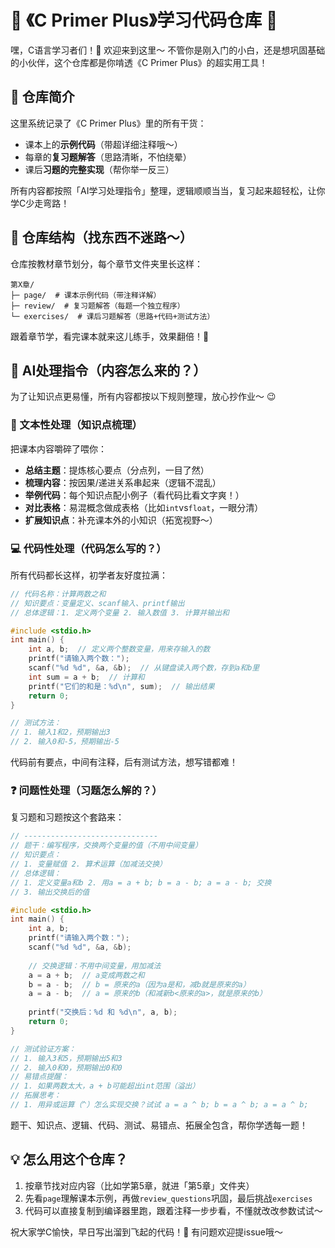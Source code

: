 # 🎉 《C Primer Plus》学习代码仓库 🎉

嘿，C语言学习者们！👋 欢迎来到这里～ 不管你是刚入门的小白，还是想巩固基础的小伙伴，这个仓库都是你啃透《C Primer Plus》的超实用工具！


## 📝 仓库简介
这里系统记录了《C Primer Plus》里的所有干货：  
- 课本上的**示例代码**（带超详细注释哦～）  
- 每章的**复习题解答**（思路清晰，不怕绕晕）  
- 课后**习题的完整实现**（帮你举一反三）  

所有内容都按照「AI学习处理指令」整理，逻辑顺顺当当，复习起来超轻松，让你学C少走弯路！


## 📂 仓库结构（找东西不迷路～）
仓库按教材章节划分，每个章节文件夹里长这样：  
```
第X章/
├─ page/  # 课本示例代码（带注释详解）
├─ review/  # 复习题解答（每题一个独立程序）
└─ exercises/  # 课后习题解答（思路+代码+测试方法）
```  
跟着章节学，看完课本就来这儿练手，效果翻倍！💪


## 🧠 AI处理指令（内容怎么来的？）
为了让知识点更易懂，所有内容都按以下规则整理，放心抄作业～ 😉

### 📝 文本性处理（知识点梳理）
把课本内容嚼碎了喂你：  
- **总结主题**：提炼核心要点（分点列，一目了然）  
- **梳理内容**：按因果/递进关系串起来（逻辑不混乱）  
- **举例代码**：每个知识点配小例子（看代码比看文字爽！）  
- **对比表格**：易混概念做成表格（比如`int`vs`float`，一眼分清）  
- **扩展知识点**：补充课本外的小知识（拓宽视野～）  


### 💻 代码性处理（代码怎么写的？）
所有代码都长这样，初学者友好度拉满：  
```c
// 代码名称：计算两数之和
// 知识要点：变量定义、scanf输入、printf输出
// 总体逻辑：1. 定义两个变量 2. 输入数值 3. 计算并输出和

#include <stdio.h>
int main() {
    int a, b;  // 定义两个整数变量，用来存输入的数
    printf("请输入两个数：");
    scanf("%d %d", &a, &b);  // 从键盘读入两个数，存到a和b里
    int sum = a + b;  // 计算和
    printf("它们的和是：%d\n", sum);  // 输出结果
    return 0;
}

// 测试方法：
// 1. 输入1和2，预期输出3
// 2. 输入0和-5，预期输出-5
```  
代码前有要点，中间有注释，后有测试方法，想写错都难！


### ❓ 问题性处理（习题怎么解的？）
复习题和习题按这个套路来：  
```c
// ------------------------------
// 题干：编写程序，交换两个变量的值（不用中间变量）
// 知识要点：
// 1. 变量赋值 2. 算术运算（加减法交换）
// 总体逻辑：
// 1. 定义变量a和b 2. 用a = a + b; b = a - b; a = a - b; 交换
// 3. 输出交换后的值

#include <stdio.h>
int main() {
    int a, b;
    printf("请输入两个数：");
    scanf("%d %d", &a, &b);
    
    // 交换逻辑：不用中间变量，用加减法
    a = a + b;  // a变成两数之和
    b = a - b;  // b = 原来的a（因为a是和，减b就是原来的a）
    a = a - b;  // a = 原来的b（和减新b<原来的a>，就是原来的b）
    
    printf("交换后：%d 和 %d\n", a, b);
    return 0;
}

// 测试验证方案：
// 1. 输入3和5，预期输出5和3
// 2. 输入0和0，预期输出0和0
// 易错点提醒：
// 1. 如果两数太大，a + b可能超出int范围（溢出）
// 拓展思考：
// 1. 用异或运算（^）怎么实现交换？试试 a = a ^ b; b = a ^ b; a = a ^ b;
```  
题干、知识点、逻辑、代码、测试、易错点、拓展全包含，帮你学透每一题！


## 💡 怎么用这个仓库？
1. 按章节找对应内容（比如学第5章，就进「第5章」文件夹）  
2. 先看`page`理解课本示例，再做`review_questions`巩固，最后挑战`exercises`  
3. 代码可以直接复制到编译器里跑，跟着注释一步步看，不懂就改改参数试试～  


祝大家学C愉快，早日写出溜到飞起的代码！🚀 有问题欢迎提issue哦～